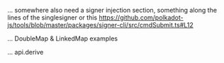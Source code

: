 ... somewhere also need a signer injection section, something along the lines of the singlesigner or this https://github.com/polkadot-js/tools/blob/master/packages/signer-cli/src/cmdSubmit.ts#L12

... DoubleMap & LinkedMap examples

... api.derive
